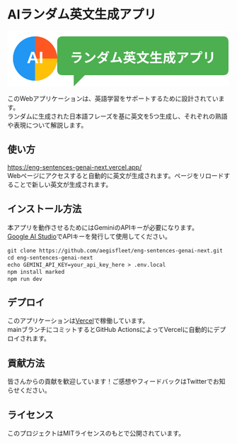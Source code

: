 # AIランダム英文生成アプリ

<img src="public/logo.svg" width="500px">

このWebアプリケーションは、英語学習をサポートするために設計されています。  
ランダムに生成された日本語フレーズを基に英文を5つ生成し、それぞれの熟語や表現について解説します。

## 使い方

<https://eng-sentences-genai-next.vercel.app/>  
Webページにアクセスすると自動的に英文が生成されます。ページをリロードすることで新しい英文が生成されます。

## インストール方法

本アプリを動作させるためにはGeminiのAPIキーが必要になります。  
[Google AI Studio](https://ai.google.dev/gemini-api?hl=ja)でAPIキーを発行して使用してください。

```text
git clone https://github.com/aegisfleet/eng-sentences-genai-next.git
cd eng-sentences-genai-next
echo GEMINI_API_KEY=your_api_key_here > .env.local
npm install marked
npm run dev
```

## デプロイ

このアプリケーションは[Vercel](https://vercel.com/)で稼働しています。  
mainブランチにコミットするとGitHub ActionsによってVercelに自動的にデプロイされます。

## 貢献方法

皆さんからの貢献を歓迎しています！ご感想やフィードバックはTwitterでお知らせください。

## ライセンス

このプロジェクトはMITライセンスのもとで公開されています。
